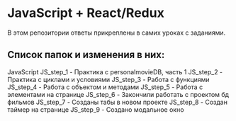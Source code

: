 # JavaScript + React/Redux
В этом репозитории ответы прикреплены в самих уроках с заданиями.

## Список папок и изменения в них:
JavaScript
JS_step_1 - Практика с personalmovieDB, часть 1
JS_step_2 - Практика с циклами и условиями
JS_step_3 - Работа с функциями
JS_step_4 - Работа с объектом и методами
JS_step_5 - Работа с элементами на странице
JS_step_6 - Закончили работать с проектом бд фильмов
JS_step_7 - Созданы табы в новом проекте
JS_step_8 - Создан таймер на странице
JS_step_9 - Создано модальное окно
